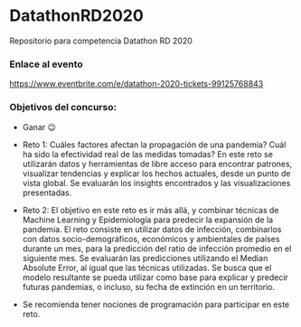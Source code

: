 # DatathonRD2020
Repositorio para competencia Datathon RD 2020

### Enlace al evento
https://www.eventbrite.com/e/datathon-2020-tickets-99125768843

### Objetivos del concurso:

* Ganar 😉
* Reto 1:
Cuáles factores afectan la propagación de una pandemia? Cuál ha sido la efectividad real de las medidas tomadas? En este reto se utilizarán datos y herramientas de libre acceso para encontrar patrones, visualizar tendencias y explicar los hechos actuales, desde un punto de vista global. Se evaluarán los insights encontrados y las visualizaciones presentadas.

* Reto 2:
El objetivo en este reto es ir más allá, y combinar técnicas de Machine Learning y Epidemiología para predecir la expansión de la pandemia. El reto consiste en utilizar datos de infección, combinarlos con datos socio-demográficos, económicos y ambientales de países durante un mes, para la predicción del ratio de infección promedio en el siguiente mes. Se evaluarán las predicciones utilizando el Median Absolute Error, al igual que las técnicas utilizadas. Se busca que el modelo resultante se pueda utilizar como base para explicar y predecir futuras pandemias, o incluso, su fecha de extinción en un territorio.
* Se recomienda tener nociones de programación para participar en este reto.
